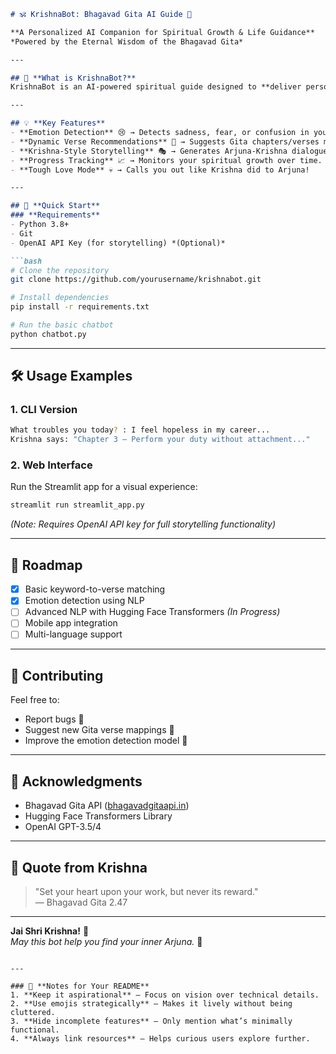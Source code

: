```markdown
# 🕉️ KrishnaBot: Bhagavad Gita AI Guide 💙

**A Personalized AI Companion for Spiritual Growth & Life Guidance**  
*Powered by the Eternal Wisdom of the Bhagavad Gita*

---

## 🌟 **What is KrishnaBot?**
KrishnaBot is an AI-powered spiritual guide designed to **deliver personalized teachings** from the Bhagavad Gita based on your **emotions, struggles, and life stage**. Whether you're feeling lost, stressed, or curious about dharma, KrishnaBot acts as your digital Krishna — offering verses, stories, and actionable wisdom tailored just for you.

---

## 💡 **Key Features**  
- **Emotion Detection** 😢 → Detects sadness, fear, or confusion in your messages.  
- **Dynamic Verse Recommendations** 📖 → Suggests Gita chapters/verses matching your mindset.  
- **Krishna-Style Storytelling** 🎭 → Generates Arjuna-Krishna dialogues for modern problems.  
- **Progress Tracking** 📈 → Monitors your spiritual growth over time.  
- **Tough Love Mode** 💀 → Calls you out like Krishna did to Arjuna!  

---

## 🚀 **Quick Start**
### **Requirements**  
- Python 3.8+  
- Git  
- OpenAI API Key (for storytelling) *(Optional)*  

```bash
# Clone the repository
git clone https://github.com/yourusername/krishnabot.git

# Install dependencies
pip install -r requirements.txt

# Run the basic chatbot
python chatbot.py
```

---

## 🛠️ **Usage Examples**  
### **1. CLI Version**  
```bash
What troubles you today? : I feel hopeless in my career...
Krishna says: "Chapter 3 — Perform your duty without attachment..."  
```

### **2. Web Interface**  
Run the Streamlit app for a visual experience:  
```bash
streamlit run streamlit_app.py
```

*(Note: Requires OpenAI API key for full storytelling functionality)*  

---

## 🌌 **Roadmap**  
- [x] Basic keyword-to-verse matching  
- [x] Emotion detection using NLP  
- [ ] Advanced NLP with Hugging Face Transformers *(In Progress)*  
- [ ] Mobile app integration  
- [ ] Multi-language support  

---

## 🙏 **Contributing**  
Feel free to:  
- Report bugs 🐛  
- Suggest new Gita verse mappings 📖  
- Improve the emotion detection model 🧠  

---

## 📜 **Acknowledgments**  
- Bhagavad Gita API ([bhagavadgitaapi.in](https://bhagavadgitaapi.in/))  
- Hugging Face Transformers Library  
- OpenAI GPT-3.5/4  

---

## 💬 **Quote from Krishna**  
> "Set your heart upon your work, but never its reward."  
> — Bhagavad Gita 2.47  

---

**Jai Shri Krishna!** 🌺  
*May this bot help you find your inner Arjuna.* 🏹  
``` 

---

### 📌 **Notes for Your README**  
1. **Keep it aspirational** — Focus on vision over technical details.  
2. **Use emojis strategically** — Makes it lively without being cluttered.  
3. **Hide incomplete features** — Only mention what’s minimally functional.  
4. **Always link resources** — Helps curious users explore further.  

